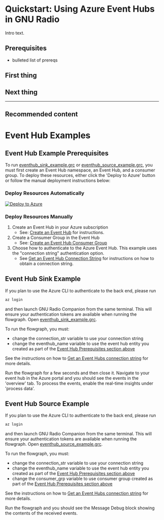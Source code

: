 # Quickstart: Using Azure Event Hubs in GNU Radio

Intro text.

## Prerequisites

- bulleted list of prereqs

## First thing

## Next thing

----
## Recommended content





















# Event Hub Examples
## Event Hub Example Prerequisites
To run [eventhub_sink_example.grc](../examples/eventhub_sink_example.grc) or [eventhub_source_example.grc](../examples/eventhub-source-example.grc), you must first create an Event Hub namespace, an Event Hub, and a consumer group. To deploy these resources, either click the 'Deploy to Azure' button or follow the manual deployment instructions below:

### Deploy Resources Automatically
[![Deploy to Azure](https://aka.ms/deploytoazurebutton)](https://portal.azure.com/#create/Microsoft.Template/uri/https%3A%2F%2Fraw.githubusercontent.com%2Fmicrosoft%2Fazure-software-radio%2Fdocumentation%2Fcli-updates%2Fgr-azure-software-radio%2Fexamples%2Fkey_vault_example_resources.json)

### Deploy Resources Manually
1. Create an Event Hub in your Azure subscription
    - See: [Create an Event Hub](https://docs.microsoft.com/en-us/azure/event-hubs/event-hubs-create) for instructions.
2. Create a Consumer Group in the Event Hub
    - See: [Create an Event Hub Consumer Group](https://docs.microsoft.com/en-us/cli/azure/eventhubs/eventhub/consumer-group?view=azure-cli-latest)
3. Choose how to authenticate to the Azure Event Hub. This example uses the "connection string" authentication option.
    - See [Get an Event Hub Connection String](https://docs.microsoft.com/en-us/azure/event-hubs/event-hubs-get-connection-string) for instructions on how to obtain a connection string.

## Event Hub Sink Example
If you plan to use the Azure CLI to authenticate to the back end, please run

```bash
az login
```

and then launch GNU Radio Companion from the same terminal. This will ensure your authentication tokens are available when running the flowgraph. Open [eventhub_sink_example.grc](../examples/eventhub_sink_example.grc).

To run the flowgraph, you must:
- change the connection_str variable to use your connection string
- change the eventhub_name variable to use the event hub entity you created as part of the [Event Hub Prerequisites section above](#event-hub-example-prerequisites)

See the instructions on how to [Get an Event Hubs connection string](https://docs.microsoft.com/en-us/azure/event-hubs/event-hubs-get-connection-string) for more details.

Run the flowgraph for a few seconds and then close it. Navigate to your event hub in the Azure portal and you should see the events in the 'overview' tab. To process the events, enable the real-time insights under 'process data'.

## Event Hub Source Example
If you plan to use the Azure CLI to authenticate to the back end, please run

```bash
az login
```

and then launch GNU Radio Companion from the same terminal. This will ensure your authentication tokens are available when running the flowgraph. Open [eventhub_source_example.grc](../examples/eventhub_source_example.grc).

To run the flowgraph, you must:
- change the connection_str variable to use your connection string
- change the eventhub_name variable to use the event hub entity you created as part of the [Event Hub Prerequisites section above](#event-hub-example-prerequisites)
- change the consumer_grp variable to use consumer group created as part of the [Event Hub Prerequisites section above](#event-hub-example-prerequisites)

See the instructions on how to [Get an Event Hubs connection string](https://docs.microsoft.com/en-us/azure/event-hubs/event-hubs-get-connection-string) for more details.

Run the flowgraph and you should see the Message Debug block showing the contents of the received events.